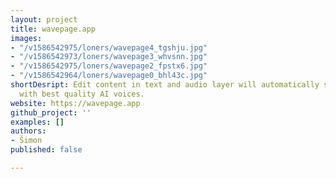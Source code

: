 ```yaml
---
layout: project
title: wavepage.app
images:
- "/v1586542975/loners/wavepage4_tgshju.jpg"
- "/v1586542973/loners/wavepage3_whvsnn.jpg"
- "/v1586542975/loners/wavepage2_fpstx6.jpg"
- "/v1586542964/loners/wavepage0_bhl43c.jpg"
shortDesript: Edit content in text and audio layer will automatically synchronize
  with best quality AI voices.
website: https://wavepage.app
github_project: ''
examples: []
authors:
- Šimon
published: false

---
```

